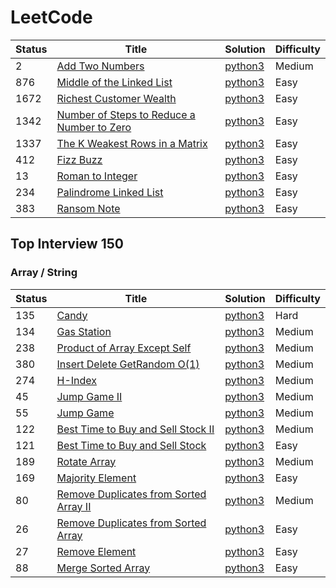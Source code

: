 # LeetCode

| Status | Title | Solution | Difficulty |
| --- | --- |--- |--- |
| 2 | [Add Two Numbers](https://leetcode.com/problems/add-two-numbers/)| [python3](https://github.com/priyanka-kumari-01/LeetCode/blob/main/addTwoNumbers.py) | Medium |
| 876 | [Middle of the Linked List](https://leetcode.com/problems/middle-of-the-linked-list/)| [python3](https://github.com/priyanka-kumari-01/LeetCode/blob/main/MiddleoftheLinkedList.py) | Easy |
| 1672 | [Richest Customer Wealth](https://leetcode.com/problems/richest-customer-wealth/)| [python3](https://github.com/priyanka-kumari-01/LeetCode/blob/main/RichestCustomerWealth.py) | Easy |
| 1342 | [Number of Steps to Reduce a Number to Zero](https://leetcode.com/problems/number-of-steps-to-reduce-a-number-to-zero/)| [python3](https://github.com/priyanka-kumari-01/LeetCode/blob/main/NumberofStepstoReduceaNumbertoZero.py) | Easy |
| 1337 | [The K Weakest Rows in a Matrix](https://leetcode.com/problems/the-k-weakest-rows-in-a-matrix/)| [python3](https://github.com/priyanka-kumari-01/LeetCode/blob/main/TheKWeakestRowsinaMatrix.py) | Easy |
| 412 | [Fizz Buzz](https://leetcode.com/problems/fizz-buzz/)| [python3](https://github.com/priyanka-kumari-01/LeetCode/blob/main/fizzBuzz.py) | Easy |
| 13 | [Roman to Integer](https://leetcode.com/problems/roman-to-integer/)| [python3](https://github.com/priyanka-kumari-01/LeetCode/blob/main/RomantoInteger.py) | Easy |
| 234 | [Palindrome Linked List](https://leetcode.com/problems/palindrome-linked-list/)| [python3](https://github.com/priyanka-kumari-01/LeetCode/blob/main/PalindromeLinkedList.py) | Easy |
| 383 | [Ransom Note](https://leetcode.com/problems/ransom-note/)| [python3](https://github.com/priyanka-kumari-01/LeetCode/blob/main/RansomNote.py) | Easy |


## Top Interview 150
### Array / String
| Status | Title | Solution | Difficulty |
| --- | --- |--- |--- | 
| 135 | [Candy](hhttps://leetcode.com/problems/candy/?envType=study-plan-v2&envId=top-interview-150)| [python3](https://github.com/priyanka-kumari-01/LeetCode/blob/main/Candy.py) | Hard |
| 134 | [Gas Station](https://leetcode.com/problems/gas-station/?envType=study-plan-v2&envId=top-interview-150)| [python3](https://github.com/priyanka-kumari-01/LeetCode/blob/main/GasStation.py) | Medium |
| 238 | [Product of Array Except Self](https://leetcode.com/problems/product-of-array-except-self/?envType=study-plan-v2&envId=top-interview-150)| [python3](https://github.com/priyanka-kumari-01/LeetCode/blob/main/ProductofArrayExceptSelf.py) | Medium |
| 380 | [Insert Delete GetRandom O(1)](https://leetcode.com/problems/insert-delete-getrandom-o1/?envType=study-plan-v2&envId=top-interview-150)| [python3](https://github.com/priyanka-kumari-01/LeetCode/blob/main/InsertDeleteGetRandomO(1).py) | Medium |
| 274 | [H-Index](https://leetcode.com/problems/h-index/?envType=study-plan-v2&envId=top-interview-150)| [python3](https://github.com/priyanka-kumari-01/LeetCode/blob/main/HIndex.py) | Medium |
| 45 | [Jump Game II](https://leetcode.com/problems/jump-game-ii/?envType=study-plan-v2&envId=top-interview-150)| [python3](https://github.com/priyanka-kumari-01/LeetCode/blob/main/JumpGameII.py) | Medium |
| 55 | [Jump Game](https://leetcode.com/problems/jump-game/?envType=study-plan-v2&envId=top-interview-150)| [python3](https://github.com/priyanka-kumari-01/LeetCode/blob/main/JumpGame.py) | Medium |
| 122 | [Best Time to Buy and Sell Stock II](https://leetcode.com/problems/best-time-to-buy-and-sell-stock-ii/?envType=study-plan-v2&envId=top-interview-150)| [python3](https://github.com/priyanka-kumari-01/LeetCode/blob/main/BestTimetoBuyandSellStockII.py) | Medium |
| 121 | [Best Time to Buy and Sell Stock](https://leetcode.com/problems/best-time-to-buy-and-sell-stock/description/?envType=study-plan-v2&envId=top-interview-150)| [python3](https://github.com/priyanka-kumari-01/LeetCode/blob/main/BestTimetoBuyandSellStock.py) | Easy |
| 189 | [Rotate Array](https://leetcode.com/problems/rotate-array/?envType=study-plan-v2&envId=top-interview-150)| [python3](https://github.com/priyanka-kumari-01/LeetCode/blob/main/RotateArray.py) | Medium |
| 169 | [Majority Element](https://leetcode.com/problems/majority-element/?envType=study-plan-v2&envId=top-interview-150)| [python3](https://github.com/priyanka-kumari-01/LeetCode/blob/main/MajorityElement.py) | Easy |
| 80 | [Remove Duplicates from Sorted Array II](https://leetcode.com/problems/remove-duplicates-from-sorted-array-ii/?envType=study-plan-v2&envId=top-interview-)| [python3](https://github.com/priyanka-kumari-01/LeetCode/blob/main/RemoveDuplicatesfromSortedArrayII.py) | Medium |
| 26 | [Remove Duplicates from Sorted Array](https://leetcode.com/problems/remove-duplicates-from-sorted-array/?envType=study-plan-v2&envId=top-interview-150)| [python3](https://github.com/priyanka-kumari-01/LeetCode/blob/main/RemoveDuplicatesfromSortedArray.py) | Easy |
| 27| [Remove Element](https://leetcode.com/problems/remove-element/?envType=study-plan-v2&envId=top-interview-150)| [python3](https://github.com/priyanka-kumari-01/LeetCode/blob/main/RemoveElement.py) | Easy |
| 88 | [Merge Sorted Array](https://leetcode.com/problems/merge-sorted-array/?envType=study-plan-v2&envId=top-interview-150)| [python3](https://github.com/priyanka-kumari-01/LeetCode/blob/main/MergeSortedArray.py) | Easy |
